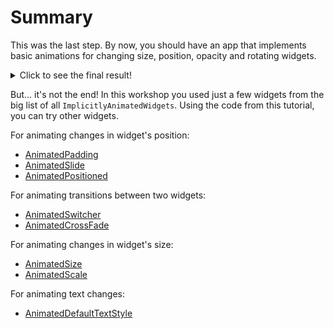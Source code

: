 # Summary

This was the last step. By now, you should have an app that implements basic 
animations for changing size, position, opacity and rotating widgets.

<details>
  <summary>Click to see the final result!</summary>

![Final effect](https://github.com/pszklarska/flutter_animations_workshop/raw/main/assets/screen05.gif?raw=true)
</details>

But... it's not the end! In this workshop you used just a few widgets from the 
big list of all `ImplicitlyAnimatedWidgets`. Using the code from this 
tutorial, you can try other widgets. 

For animating changes in widget's position:
- [AnimatedPadding](https://api.flutter.dev/flutter/widgets/AnimatedPadding-class.html)
- [AnimatedSlide](https://api.flutter.dev/flutter/widgets/AnimatedSlide-class.html)
- [AnimatedPositioned](https://api.flutter.dev/flutter/widgets/AnimatedPositioned-class.html)

For animating transitions between two widgets:
- [AnimatedSwitcher](https://api.flutter.dev/flutter/widgets/AnimatedSwitcher-class.html)
- [AnimatedCrossFade](https://api.flutter.dev/flutter/widgets/AnimatedCrossFade-class.html)

For animating changes in widget's size:
- [AnimatedSize](https://api.flutter.dev/flutter/widgets/AnimatedSize-class.html)
- [AnimatedScale](https://api.flutter.dev/flutter/widgets/AnimatedScale-class.html)

For animating text changes:
- [AnimatedDefaultTextStyle](https://api.flutter.dev/flutter/widgets/AnimatedDefaultTextStyle-class.html)

<img alt="Google Analytics" src="https://www.google-analytics.com/collect?v=1&cid=1&t=pageview&ec=workshop&ea=open&dp=blob/main/summary/instructions.md&dt=/summary&tid=UA-226900214-1" style="width: 1px; height: 1px"/>